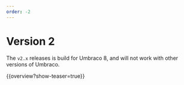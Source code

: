```yaml
---
order: -2
---
```

# Version 2

The `v2.x` releases is build for Umbraco 8, and will not work with other versions of Umbraco.

{{overview?show-teaser=true}}
